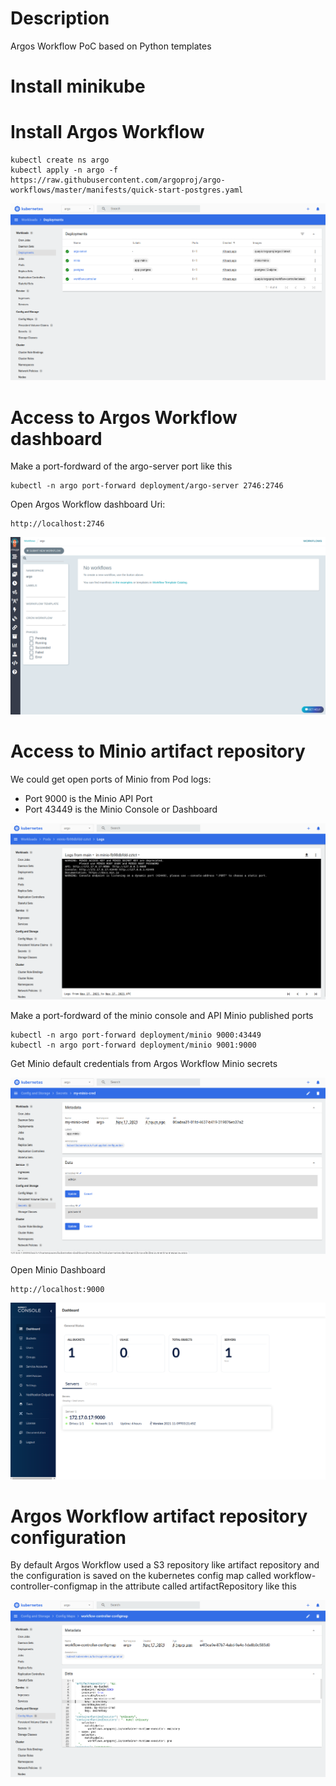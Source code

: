 # Description
Argos Workflow PoC based on Python templates

# Install minikube

# Install Argos Workflow

```shell
kubectl create ns argo
kubectl apply -n argo -f https://raw.githubusercontent.com/argoproj/argo-workflows/master/manifests/quick-start-postgres.yaml
```

![Deployment](captures/deployments.png "ArgosFlow Deployments")

# Access to Argos Workflow dashboard

Make a port-fordward of the argo-server port like this

```shell
kubectl -n argo port-forward deployment/argo-server 2746:2746
```

Open Argos Workflow dashboard Uri:

```shell
http://localhost:2746
```

![ArgosWorkflow UI](captures/argoworkflow-ui.png "ArgosWorkflow UI")

# Access to Minio artifact repository

We could get open ports of Minio from Pod logs:

- Port 9000 is the Minio API Port
- Port 43449 is the Minio Console or Dashboard

![Minio Logs](captures/minio-logs.png "Minio Logs")

Make a port-fordward of the minio console and API Minio published ports

```shell
kubectl -n argo port-forward deployment/minio 9000:43449
kubectl -n argo port-forward deployment/minio 9001:9000
```

Get Minio default credentials from Argos Workflow Minio secrets

![Minio Credentials](captures/minio-credentials.png "Minio Credentials")

Open Minio Dashboard

```shell
http://localhost:9000
```

![Minio Dashboard](captures/minio-dashboard.png "Minio Dashboard")

# Argos Workflow artifact repository configuration
By default Argos Workflow used a S3 repository like artifact repository and the configuration is saved on the kubernetes config map called workflow-controller-configmap in the attribute called artifactRepository like this

![Repository Configuration](captures/artifact-config.png "Argos Workflow Artifact Repository Configuration")
